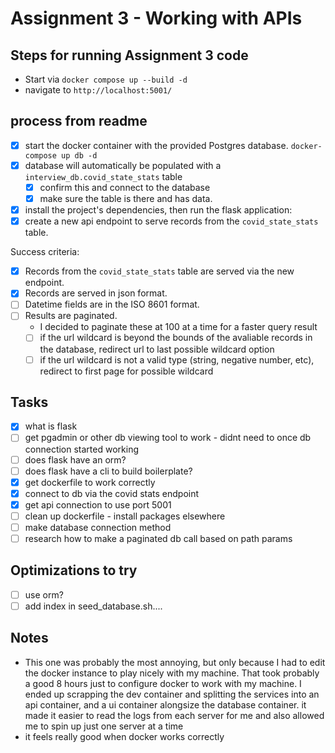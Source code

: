 # Assignment 3 - Working with APIs

## Steps for running Assignment 3 code

- Start via `docker compose up --build -d`
- navigate to `http://localhost:5001/`

## process from readme

- [x] start the docker container with the provided Postgres database. `docker-compose up db -d`
- [x] database will automatically be populated with a `interview_db.covid_state_stats` table
  - [x] confirm this and connect to the database
  - [x] make sure the table is there and has data.
- [x] install the project's dependencies, then run the flask application:
- [x] create a new api endpoint to serve records from the `covid_state_stats` table.

Success criteria:

- [x] Records from the `covid_state_stats` table are served via the new endpoint.
- [x] Records are served in json format.
- [ ] Datetime fields are in the ISO 8601 format.
- [ ] Results are paginated.
  - I decided to paginate these at 100 at a time for a faster query result
  - [ ] if the url wildcard is beyond the bounds of the avaliable records in the database, redirect url to last possible wildcard option
  - [ ] if the url wildcard is not a valid type (string, negative number, etc), redirect to first page for possible wildcard

## Tasks

- [x] what is flask
- [ ] get pgadmin or other db viewing tool to work - didnt need to once db connection started working
- [ ] does flask have an orm?
- [ ] does flask have a cli to build boilerplate?
- [x] get dockerfile to work correctly
- [x] connect to db via the covid stats endpoint
- [x] get api connection to use port 5001
- [ ] clean up dockerfile - install packages elsewhere
- [ ] make database connection method
- [ ] research how to make a paginated db call based on path params

## Optimizations to try

- [ ] use orm?
- [ ] add index in seed_database.sh....

## Notes

- This one was probably the most annoying, but only because I had to edit the docker instance to play nicely with my machine. That took probably a good 8 hours just to configure docker to work with my machine. I ended up scrapping the dev container and splitting the services into an api container, and a ui container alongsize the database container. it made it easier to read the logs from each server for me and also allowed me to spin up just one server at a time
- it feels really good when docker works correctly
